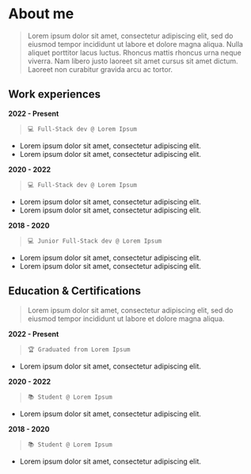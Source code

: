 # About me

> Lorem ipsum dolor sit amet, consectetur adipiscing elit, sed do eiusmod tempor incididunt ut labore et dolore magna aliqua. Nulla aliquet porttitor lacus luctus. Rhoncus mattis rhoncus urna neque viverra. Nam libero justo laoreet sit amet cursus sit amet dictum. Laoreet non curabitur gravida arcu ac tortor.

## Work experiences

**2022 - Present**

> `💻 Full-Stack dev @ Lorem Ipsum`

* Lorem ipsum dolor sit amet, consectetur adipiscing elit.
* Lorem ipsum dolor sit amet, consectetur adipiscing elit.

**2020 - 2022**

> `💻 Full-Stack dev @ Lorem Ipsum`

* Lorem ipsum dolor sit amet, consectetur adipiscing elit.
* Lorem ipsum dolor sit amet, consectetur adipiscing elit.

**2018 - 2020**

> `💻 Junior Full-Stack dev @ Lorem Ipsum`

* Lorem ipsum dolor sit amet, consectetur adipiscing elit.
* Lorem ipsum dolor sit amet, consectetur adipiscing elit.

## Education & Certifications

> Lorem ipsum dolor sit amet, consectetur adipiscing elit, sed do eiusmod tempor incididunt ut labore et dolore magna aliqua.

**2022 - Present**

> `🏆 Graduated from Lorem Ipsum`

* Lorem ipsum dolor sit amet, consectetur adipiscing elit.

**2020 - 2022**

> `📚 Student @ Lorem Ipsum`

* Lorem ipsum dolor sit amet, consectetur adipiscing elit.

**2018 - 2020**

> `📚 Student @ Lorem Ipsum`

* Lorem ipsum dolor sit amet, consectetur adipiscing elit.
